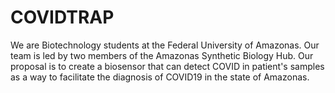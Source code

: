 # COVIDTRAP
  We are Biotechnology students at the Federal University of Amazonas. Our team is led by two members of the Amazonas Synthetic Biology Hub.  Our proposal is to create a biosensor that can detect COVID in patient's samples as a way to facilitate the diagnosis of COVID19 in the state of Amazonas.
